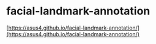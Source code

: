 # facial-landmark-annotation

[https://asus4.github.io/facial-landmark-annotation/](https://asus4.github.io/facial-landmark-annotation/)

